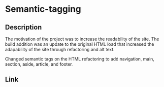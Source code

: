 # Semantic-tagging 

## Description
The motivation of the project was to increase the readability of the site. The build addition was an update to the original HTML load that increased the adapability of the site through refactoring and alt text. 

Changed semantic tags on the HTML refactoring to add navigation, main, section, aside, article, and footer. 

## Link